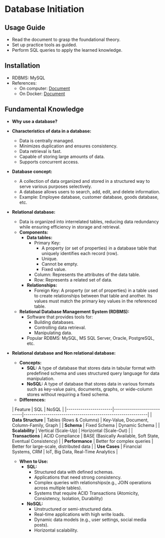 # Database Initiation

## Usage Guide

- Read the document to grasp the foundational theory.
- Set up practice tools as guided.
- Perform SQL queries to apply the learned knowledge.

## Installation

- RDBMS: MySQL
- References:
    - On computer: [Document](https://www.simplilearn.com/tutorials/mysql-tutorial/mysql-workbench-installation)
    - On Docker: [Document](https://hevodata.com/learn/docker-mysql/)

## Fundamental Knowledge

- **Why use a database?**
- **Characteristics of data in a database:**
    - Data is centrally managed.
    - Minimizes duplication and ensures consistency.
    - Data retrieval is fast.
    - Capable of storing large amounts of data.
    - Supports concurrent access.
- **Database concept:**
    - A collection of data organized and stored in a structured way to serve various purposes selectively.
    - A database allows users to search, add, edit, and delete information.
    - Example: Employee database, customer database, goods database, etc.
- **Relational database:**
    - Data is organized into interrelated tables, reducing data redundancy while ensuring efficiency in storage and
      retrieval.
    - **Components:**
        - **Data tables:**
            - Primary Key:
                - A property (or set of properties) in a database table that uniquely identifies each record (row).
                - Unique.
                - Cannot be empty.
                - Fixed value.
            - Column: Represents the attributes of the data table.
            - Row: Represents a related set of data.
        - **Relationships:**
            - Foreign Key: A property (or set of properties) in a table used to create relationships between that table
              and another. Its values must match the primary key values in the referenced table.
    - **Relational Database Management System (RDBMS):**
        - Software that provides tools for:
            - Building databases.
            - Controlling data retrieval.
            - Manipulating data.
        - Popular RDBMS: MySQL, MS SQL Server, Oracle, PostgreSQL, etc.
- **Relational database and Non relational database:**
    - **Concepts:**
        - **SQL:** A type of database that stores data in tabular format with predefined schema and uses structured
          query language for data manipulation.
        - **NoSQL:** A type of database that stores data in various formats such as key-value pairs, documents, graphs,
          or wide-column stores without requiring a fixed schema.
    - **Differences:**

  | Feature               | SQL                        | NoSQL                                                        |
      |-----------------------|----------------------------|--------------------------------------------------------------|
  | **Data Structure**    | Tables (Rows & Columns)    | Key-Value, Document, Column-Family, Graph                    |
  | **Schema**            | Fixed Schema               | Dynamic Schema                                               |
  | **Scalability**       | Vertical (Scale-Up)        | Horizontal (Scale-Out)                                       |
  | **Transactions**      | ACID Compliance            | BASE (Basically Available, Soft State, Eventual Consistency) |
  | **Performance**       | Better for complex queries | Better for large-scale, distributed data                     |
  | **Use Cases**         | Financial Systems, CRM     | IoT, Big Data, Real-Time Analytics                           |

    - **When to Use:**
        - **SQL:**
            - Structured data with defined schemas.
            - Applications that need strong consistency.
            - Complex queries with relationships(e.g., JOIN operations across multiple tables).
            - Systems that require ACID Transactions (Atomicity, Consistency, Isolation, Durability)
        - **NoSQL:**
            - Unstructured or semi-structured data.
            - Real-time applications with high write loads.
            - Dynamic data models (e.g., user settings, social media posts).
            - Horizontal scalability.
